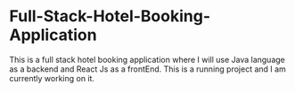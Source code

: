 # Full-Stack-Hotel-Booking-Application
This is a full stack hotel booking application where I will use Java language as a backend and React Js as a frontEnd. This is a running project and I am currently working on it.
